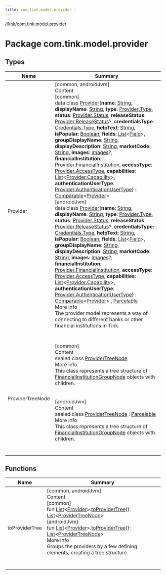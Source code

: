 ```yaml
---
title: com.tink.model.provider -
---
```

//[link](../index.md)/[com.tink.model.provider](index.md)



# Package com.tink.model.provider  


## Types  
  
|  Name|  Summary| 
|---|---|
| <a name="com.tink.model.provider/Provider///PointingToDeclaration/"></a>Provider| <a name="com.tink.model.provider/Provider///PointingToDeclaration/"></a>[common, androidJvm]  <br>Content  <br>[common]  <br>data class [Provider]([common]-provider/index.md)(**name**: [String](https://kotlinlang.org/api/latest/jvm/stdlib/kotlin/-string/index.html), **displayName**: [String](https://kotlinlang.org/api/latest/jvm/stdlib/kotlin/-string/index.html), **type**: [Provider.Type]([common]-provider/-type/index.md), **status**: [Provider.Status]([common]-provider/-status/index.md), **releaseStatus**: [Provider.ReleaseStatus]([common]-provider/-release-status/index.md)?, **credentialsType**: [Credentials.Type](../com.tink.model.credentials/[common]-credentials/-type/index.md), **helpText**: [String](https://kotlinlang.org/api/latest/jvm/stdlib/kotlin/-string/index.html), **isPopular**: [Boolean](https://kotlinlang.org/api/latest/jvm/stdlib/kotlin/-boolean/index.html), **fields**: [List](https://kotlinlang.org/api/latest/jvm/stdlib/kotlin.collections/-list/index.html)<[Field](../com.tink.model.misc/[common]-field/index.md)>, **groupDisplayName**: [String](https://kotlinlang.org/api/latest/jvm/stdlib/kotlin/-string/index.html), **displayDescription**: [String](https://kotlinlang.org/api/latest/jvm/stdlib/kotlin/-string/index.html), **marketCode**: [String](https://kotlinlang.org/api/latest/jvm/stdlib/kotlin/-string/index.html), **images**: [Images](../com.tink.model/[common]-images/index.md)?, **financialInstitution**: [Provider.FinancialInstitution]([common]-provider/-financial-institution/index.md), **accessType**: [Provider.AccessType]([common]-provider/-access-type/index.md), **capabilities**: [List](https://kotlinlang.org/api/latest/jvm/stdlib/kotlin.collections/-list/index.html)<[Provider.Capability]([common]-provider/-capability/index.md)>, **authenticationUserType**: [Provider.AuthenticationUserType]([common]-provider/-authentication-user-type/index.md)) : [Comparable](https://kotlinlang.org/api/latest/jvm/stdlib/kotlin/-comparable/index.html)<[Provider]([common]-provider/index.md)>   <br>[androidJvm]  <br>data class [Provider]([android-jvm]-provider/index.md)(**name**: [String](https://kotlinlang.org/api/latest/jvm/stdlib/kotlin/-string/index.html), **displayName**: [String](https://kotlinlang.org/api/latest/jvm/stdlib/kotlin/-string/index.html), **type**: [Provider.Type]([android-jvm]-provider/-type/index.md), **status**: [Provider.Status]([android-jvm]-provider/-status/index.md), **releaseStatus**: [Provider.ReleaseStatus]([android-jvm]-provider/-release-status/index.md)?, **credentialsType**: [Credentials.Type](../com.tink.model.credentials/[android-jvm]-credentials/-type/index.md), **helpText**: [String](https://kotlinlang.org/api/latest/jvm/stdlib/kotlin/-string/index.html), **isPopular**: [Boolean](https://kotlinlang.org/api/latest/jvm/stdlib/kotlin/-boolean/index.html), **fields**: [List](https://kotlinlang.org/api/latest/jvm/stdlib/kotlin.collections/-list/index.html)<[Field](../com.tink.model.misc/[android-jvm]-field/index.md)>, **groupDisplayName**: [String](https://kotlinlang.org/api/latest/jvm/stdlib/kotlin/-string/index.html), **displayDescription**: [String](https://kotlinlang.org/api/latest/jvm/stdlib/kotlin/-string/index.html), **marketCode**: [String](https://kotlinlang.org/api/latest/jvm/stdlib/kotlin/-string/index.html), **images**: [Images](../com.tink.model/[android-jvm]-images/index.md)?, **financialInstitution**: [Provider.FinancialInstitution]([android-jvm]-provider/-financial-institution/index.md), **accessType**: [Provider.AccessType]([android-jvm]-provider/-access-type/index.md), **capabilities**: [List](https://kotlinlang.org/api/latest/jvm/stdlib/kotlin.collections/-list/index.html)<[Provider.Capability]([android-jvm]-provider/-capability/index.md)>, **authenticationUserType**: [Provider.AuthenticationUserType]([android-jvm]-provider/-authentication-user-type/index.md)) : [Comparable](https://kotlinlang.org/api/latest/jvm/stdlib/kotlin/-comparable/index.html)<[Provider]([android-jvm]-provider/index.md)> , [Parcelable](https://developer.android.com/reference/kotlin/android/os/Parcelable.html)  <br>More info  <br>The provider model represents a way of connecting to different banks or other financial institutions in Tink.  <br><br><br>
| <a name="com.tink.model.provider/ProviderTreeNode///PointingToDeclaration/"></a>ProviderTreeNode| <a name="com.tink.model.provider/ProviderTreeNode///PointingToDeclaration/"></a>[common]  <br>Content  <br>sealed class [ProviderTreeNode]([common]-provider-tree-node/index.md)  <br>More info  <br>This class represents a tree structure of [FinancialInstitutionGroupNode]([common]-provider-tree-node/-financial-institution-group-node/index.md) objects with children.  <br><br><br>[androidJvm]  <br>Content  <br>sealed class [ProviderTreeNode]([android-jvm]-provider-tree-node/index.md) : [Parcelable](https://developer.android.com/reference/kotlin/android/os/Parcelable.html)  <br>More info  <br>This class represents a tree structure of [FinancialInstitutionGroupNode]([android-jvm]-provider-tree-node/-financial-institution-group-node/index.md) objects with children.  <br><br><br>


## Functions  
  
|  Name|  Summary| 
|---|---|
| <a name="com.tink.model.provider//toProviderTree/kotlin.collections.List[com.tink.model.provider.Provider]#/PointingToDeclaration/"></a>toProviderTree| <a name="com.tink.model.provider//toProviderTree/kotlin.collections.List[com.tink.model.provider.Provider]#/PointingToDeclaration/"></a>[common, androidJvm]  <br>Content  <br>[common]  <br>fun [List](https://kotlinlang.org/api/latest/jvm/stdlib/kotlin.collections/-list/index.html)<[Provider]([common]-provider/index.md)>.[toProviderTree]([common]to-provider-tree.md)(): [List](https://kotlinlang.org/api/latest/jvm/stdlib/kotlin.collections/-list/index.html)<[ProviderTreeNode]([common]-provider-tree-node/index.md)>  <br>[androidJvm]  <br>fun [List](https://kotlinlang.org/api/latest/jvm/stdlib/kotlin.collections/-list/index.html)<[Provider]([android-jvm]-provider/index.md)>.[toProviderTree]([android-jvm]to-provider-tree.md)(): [List](https://kotlinlang.org/api/latest/jvm/stdlib/kotlin.collections/-list/index.html)<[ProviderTreeNode]([android-jvm]-provider-tree-node/index.md)>  <br>More info  <br>Groups the providers by a few defining elements, creating a tree structure.  <br><br><br>

